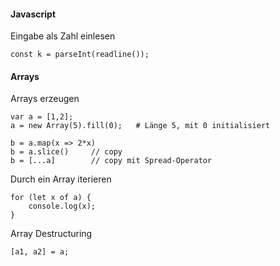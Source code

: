 #### Javascript  

Eingabe als Zahl einlesen
```
const k = parseInt(readline());  
```

#### Arrays
Arrays erzeugen
```
var a = [1,2];
a = new Array(5).fill(0);   # Länge 5, mit 0 initialisiert
```


```
b = a.map(x => 2*x)
b = a.slice()     // copy
b = [...a]        // copy mit Spread-Operator
```

Durch ein Array iterieren
```
for (let x of a) {
    console.log(x);
}
```
Array Destructuring
```
[a1, a2] = a;  

```